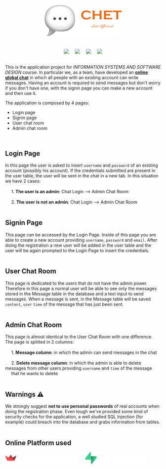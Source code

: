 <div align="center">
  <img src="https://raw.githubusercontent.com/Fedrosauro/Images/main/Images/chat_logo.png"/>
  <h1></h1>
  <img src="https://img.shields.io/badge/status-active-brightgreen"/>&nbsp;&nbsp;&nbsp;&nbsp;
  <img src="https://img.shields.io/badge/firefox-fail-red?style=flat&logo=firefox"/>&nbsp;&nbsp;&nbsp;&nbsp;
  <img src="https://img.shields.io/badge/chrome-success-green?style=flat&logo=google-chrome"/>&nbsp;&nbsp;&nbsp;&nbsp;
  <img src="https://img.shields.io/badge/safari-success-green?style=flat&logo=safari"/>
</div>
<br>

This is the application project for <i>INFORMATION SYSTEMS AND SOFTWARE DESIGN</i> course. In particular we, as a team, have developed an <b><u>online global chat</u></b> in which all people with an existing account can write messages. Having an account is required to send messages but don't worry if you don't have one, with the signin page you can make a new account and then use it.

The application is composed by 4 pages:
* Login page
* Signin page
* User chat room
* Admin chat room
<br>

<h2>Login Page</h2>
In this page the user is asked to insert <code>username</code> and <code>password</code> of an existing account (possibly his account). If the credentials submitted are present in the user table, the user will be sent in the chat in a new tab. In this situation we have 2 cases:<br><br>
&nbsp;&nbsp;&nbsp;&nbsp;&nbsp;1. <b>The user is an admin</b>: Chat Login ⟶ Admin Chat Room
<br><br>
&nbsp;&nbsp;&nbsp;&nbsp;&nbsp;2. <b>The user is not an admin</b>: Chat Login ⟶ Admin Chat Room
<br><br>

<h2>Signin Page</h2>
This page can be accessed by the Login Page. Inside of this page you are able to create a new account providing <code>username</code>, <code>password</code> and <code>email</code>. After doing the registration a new user will be added in the user table and the user will be again prompted to the Login Page to insert the credentials.
<br><br>

<h2>User Chat Room</h2>
This page is dedicated to the users that do not have the admin power. Therefore in this page a normal user will be able to see only the messages stored in the Message table in the database and a text input to send messages. When a message is sent, in the Message table will be saved <code>content</code>, <code>user</code> <code>time</code> of the message that has just been sent.
<br><br>

<h2>Admin Chat Room</h2>
This page is almost identical to the User Chat Room with one difference. The page is splitted in 2 columns:<br><br>
&nbsp;&nbsp;&nbsp;&nbsp;&nbsp;1. <b>Message column</b>: in which the admin can send messages in the chat
<br><br>
&nbsp;&nbsp;&nbsp;&nbsp;&nbsp;2. <b>Delete message column</b>: in which the admin is able to delete messages from other users providing <code>username</code> and <code>time</code> of the message &nbsp;&nbsp;&nbsp;&nbsp;&nbsp;that he wants to delete
<br><br>

<h2>Warnings ⚠️</h2>
We strongly suggest <b>not to use personal passwords</b> of real accounts when doing the registration phase. Even tough we've provided some kind of security checks for the application, a well studied SQL Injection (for example) could breach into the database and grabs information from tables.
<br><br>

<h2>Online Platform used</h2>
<p><a href="https://streamlit.io/cloud"><img src="https://github.com/Fedrosauro/Images/blob/main/Images/streamlit_cloud3.png"/></a>&nbsp;&nbsp;&nbsp;&nbsp;&nbsp;
<a href="https://supabase.com/"><img src="https://github.com/Fedrosauro/Images/blob/main/Images/supabase_test.png"/></a></p>
